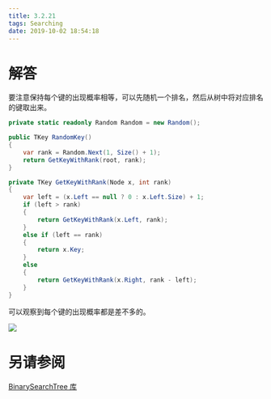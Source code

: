```yaml
---
title: 3.2.21
tags: Searching
date: 2019-10-02 18:54:18
---
```


# 解答

要注意保持每个键的出现概率相等，可以先随机一个排名，然后从树中将对应排名的键取出来。

```csharp
private static readonly Random Random = new Random();

public TKey RandomKey()
{
    var rank = Random.Next(1, Size() + 1);
    return GetKeyWithRank(root, rank);
}

private TKey GetKeyWithRank(Node x, int rank)
{
    var left = (x.Left == null ? 0 : x.Left.Size) + 1;
    if (left > rank)
    {
        return GetKeyWithRank(x.Left, rank);
    }
    else if (left == rank)
    {
        return x.Key;
    }
    else
    {
        return GetKeyWithRank(x.Right, rank - left);
    }
}
```

可以观察到每个键的出现概率都是差不多的。

![](./1.png)

# 另请参阅

[BinarySearchTree 库](https://github.com/ikesnowy/Algorithms-4th-Edition-in-Csharp/tree/master/3%20Searching/3.2/BinarySearchTree)